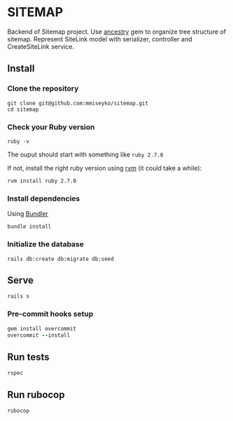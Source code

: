 # SITEMAP
Backend of Sitemap project. Use [ancestry](https://github.com/stefankroes/ancestry/) gem to organize tree structure of sitemap. Represent SiteLink model with serializer, controller and CreateSiteLink service.

## Install

### Clone the repository

```shell
git clone git@github.com:mmiseyko/sitemap.git
cd sitemap
```

### Check your Ruby version

```shell
ruby -v
```

The ouput should start with something like `ruby 2.7.0`

If not, install the right ruby version using [rvm](https://rvm.io/) (it could take a while):

```shell
rvm install ruby 2.7.0
```

### Install dependencies

Using [Bundler](https://github.com/bundler/bundler)

```shell
bundle install
```

### Initialize the database

```shell
rails db:create db:migrate db:seed
```

## Serve

```shell
rails s
```

### Pre-commit hooks setup

```ruby
gem install overcommit
overcommit --install
```

## Run tests

```shell
rspec
```

## Run rubocop

```shell
rubocop
```
